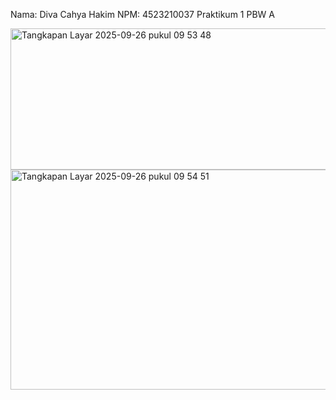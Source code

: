   Nama: Diva Cahya Hakim
  NPM: 4523210037
  Praktikum 1 PBW A

  <img width="529" height="226" alt="Tangkapan Layar 2025-09-26 pukul 09 53 48" src="https://github.com/user-attachments/assets/86575be6-00d5-43fb-8a5a-92612148e9e9" />
<img width="555" height="352" alt="Tangkapan Layar 2025-09-26 pukul 09 54 51" src="https://github.com/user-attachments/assets/1da6a80f-3aba-4a60-9286-23f64c314867" />
